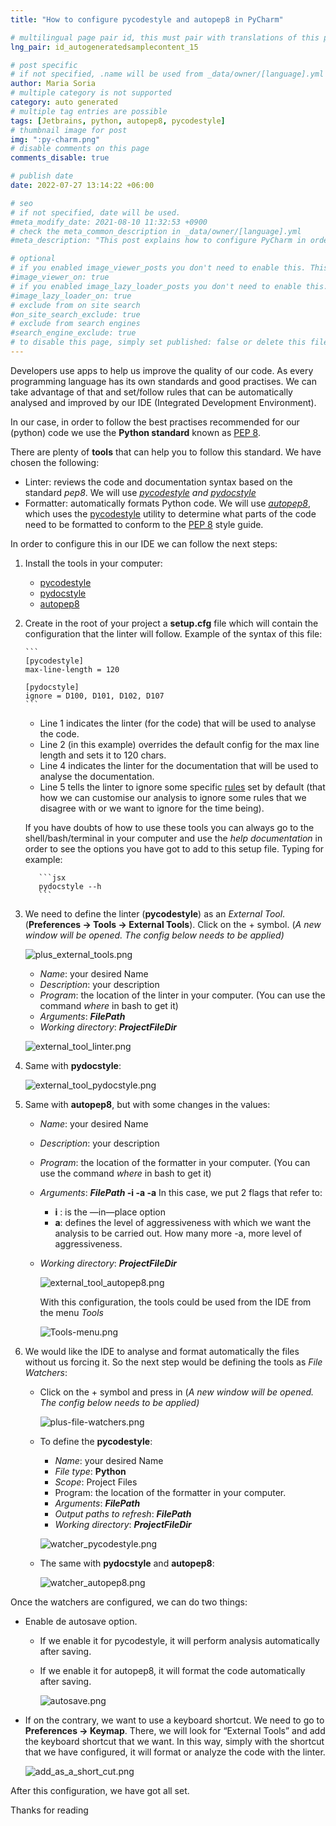 ```yaml
---
title: "How to configure pycodestyle and autopep8 in PyCharm"

# multilingual page pair id, this must pair with translations of this page. (This name must be unique)
lng_pair: id_autogeneratedsamplecontent_15

# post specific
# if not specified, .name will be used from _data/owner/[language].yml
author: Maria Soria
# multiple category is not supported
category: auto generated
# multiple tag entries are possible
tags: [Jetbrains, python, autopep8, pycodestyle]
# thumbnail image for post
img: ":py-charm.png"
# disable comments on this page
comments_disable: true

# publish date
date: 2022-07-27 13:14:22 +06:00

# seo
# if not specified, date will be used.
#meta_modify_date: 2021-08-10 11:32:53 +0900
# check the meta_common_description in _data/owner/[language].yml
#meta_description: "This post explains how to configure PyCharm in order to use a specific linter and formatter."

# optional
# if you enabled image_viewer_posts you don't need to enable this. This is only if image_viewer_posts = false
#image_viewer_on: true
# if you enabled image_lazy_loader_posts you don't need to enable this. This is only if image_lazy_loader_posts = false
#image_lazy_loader_on: true
# exclude from on site search
#on_site_search_exclude: true
# exclude from search engines
#search_engine_exclude: true
# to disable this page, simply set published: false or delete this file
---
```


Developers use apps to help us improve the quality of our code. As every programming language has its own standards
and good practises. We can take advantage of that and set/follow rules that can be automatically analysed and improved by our IDE (Integrated Development Environment).

In our case, in order to follow the best practises recommended for our (python) code we use the **Python standard** known as [PEP 8](https://peps.python.org/pep-0008/).

There are plenty of **tools** that can help you to follow this standard. We have chosen the following:

- Linter: reviews the code and documentation syntax based on the standard *pep8*. We will use
*[pycodestyle](https://github.com/PyCQA/pycodestyle) and [pydocstyle](https://github.com/PyCQA/pydocstyle)*
- Formatter: automatically formats Python code. We will use *[autopep8](https://github.com/hhatto/autopep8)*,
which uses the [pycodestyle](https://pypi.org/project/pycodestyle/) utility to determine what parts
of the code need to be formatted to conform to the [PEP 8](https://www.python.org/dev/peps/pep-0008/) style guide.

In order to configure this in our IDE we can follow the next steps:

1. Install the tools in your computer:
   - [pycodestyle](https://pypi.org/project/pycodestyle/)
   - [pydocstyle](https://pypi.org/project/pydocstyle/)
   - [autopep8](https://pypi.org/project/autopep8/)

2. Create in the root of your project a **setup.cfg** file which will
contain the configuration that the linter will follow. Example of the syntax of this file:

       ```
       [pycodestyle]
       max-line-length = 120

       [pydocstyle]
       ignore = D100, D101, D102, D107
       ```

     - Line 1 indicates the linter (for the code) that will be used to analyse the code.
     - Line 2 (in this example) overrides the default config for the max line length and sets it to 120 chars.
     - Line 4 indicates the linter for the documentation that will be used to analyse the documentation.
     - Line 5 tells the linter to ignore some specific [rules](https://pycodestyle.pycqa.org/en/latest/intro.html#error-codes) set by default (that how we can customise our analysis to ignore some rules that we disagree with or we want to ignore for the time being).

     If you have doubts of how to use these tools you can always go to the shell/bash/terminal in your computer and use the *help documentation* in order to see the options you have got to add to this setup file. Typing for example:

          ```jsx
          pydocstyle --h
          ```

3. We need to define the linter (**pycodestyle**) as an *External Tool*. (**Preferences → Tools → External Tools**).
Click on the + symbol. (*A new window will be opened. The config below needs to be applied)*

    ![plus_external_tools.png](:/pycharm/plus_external_tools.png)

    - *Name*: your desired Name
    - *Description*: your description
    - *Program*: the location of the linter in your computer. (You can use the command *where* in bash to get it)
    - *Arguments*: **$FilePath$**
    - *Working directory*: **$ProjectFileDir$**

    ![external_tool_linter.png](:/pycharm/external_tool_linter.png)

4. Same with **pydocstyle**:

    ![external_tool_pydocstyle.png](:/pycharm/external_tool_pydocstyle.png)

5. Same with **autopep8**, but with some changes in the values:
   - *Name*: your desired Name
   - *Description*: your description
   - *Program*: the location of the formatter in your computer. (You can use the command *where* in bash to get it)
   - *Arguments*: **$FilePath$ -i -a -a**
      In this case, we put 2 flags that refer to:
      - **i** : is the —in—place option
      - **a**: defines the level of aggressiveness with which we want the analysis to be carried out. How many more -a, more level of aggressiveness.
   - *Working directory*: **$ProjectFileDir$**

     ![external_tool_autopep8.png](:/pycharm/external_tool_autopep8.png)

     With this configuration, the tools could be used from the IDE from the menu *Tools*

       ![Tools-menu.png](:/pycharm/Tools-menu.png)

6. We would like the IDE to analyse and format automatically the files without us forcing it. So the next step would be defining the tools as *File Watchers*:
   - Click on the + symbol and press in <custom> (*A new window will be opened. The config below needs to be applied)*

     ![plus-file-watchers.png](:/pycharm/plus-file-watchers.png)

   - To define the **pycodestyle**:
      - *Name*: your desired Name
      - *File type*: **Python**
      - *Scope*: Project Files
      - Program: the location of the formatter in your computer.
      - *Arguments*: **$FilePath$**
      - *Output paths to refresh*: **$FilePath$**
      - *Working directory*: **$ProjectFileDir$**

     ![watcher_pycodestyle.png](:/pycharm/watcher_pycodestyle.png)

   - The same with **pydocstyle** and **autopep8**:

     ![watcher_autopep8.png](:/pycharm/watcher_autopep8.png)


Once the watchers are configured, we can do two things:

- Enable de autosave option.
  - If we enable it for pycodestyle, it will perform analysis automatically after saving.
  - If we enable it for autopep8, it will format the code automatically after saving.

    ![autosave.png](:/pycharm/autosave.png)

- If on the contrary, we want to use a keyboard shortcut. We need to go to **Preferences → Keymap**. There, we will look
for “External Tools” and add the keyboard shortcut that we want. In this way, simply with the shortcut that we have
configured, it will format or analyze the code with the linter.

  ![add_as_a_short_cut.png](:/pycharm/add_as_a_short_cut.png)


After this configuration, we have got all set.

Thanks for reading
